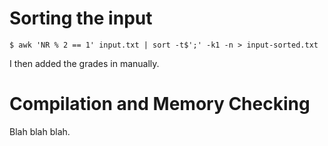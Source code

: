 # Sorting the input

    $ awk 'NR % 2 == 1' input.txt | sort -t$';' -k1 -n > input-sorted.txt

I then added the grades in manually.

# Compilation and Memory Checking

Blah blah blah.
